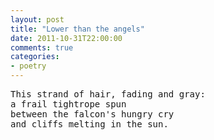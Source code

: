 ```yaml
---
layout: post
title: "Lower than the angels"
date: 2011-10-31T22:00:00
comments: true
categories:
- poetry
---
```

<pre>
This strand of hair, fading and gray:
a frail tightrope spun
between the falcon's hungry cry
and cliffs melting in the sun.
</pre>
